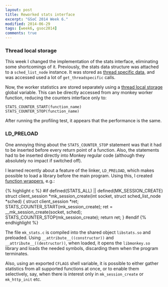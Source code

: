 ```yaml
---
layout: post
title: Reworked stats interface
excerpt: "GSoC 2014 Week 6."
modified: 2014-06-29
tags: [week6, gsoc2014]
comments: true
---
```


### Thread local storage

This week I changed the implementation of the stats interface, eliminating some shortcomings of it. Previously, the stats data structure was attached to a `sched_list_node` instance. It was stored as [thread specific data](http://infohost.nmt.edu/~eweiss/222_book/222_book/0201433079/ch12lev1sec6.html), and was accessed used a lot of `get_threadspecific` calls.

Now, the worker statistics are stored separately using a [thread local storage](http://gcc.gnu.org/onlinedocs/gcc-3.3/gcc/Thread-Local.html) global variable. This can be directly accessed from any monkey worker function, reducing the counters interface only to:

    STATS_COUNTER_START(function_name)
    STATS_COUNTER_STOP(function_name)

After running the profiling test, it appears that the performance is the same.

### LD_PRELOAD

One annoying thing about the `STATS_COUNTER_STOP` statement was that it had to be inserted before every return point of a function. Also, the statements had to be inserted directly into Monkey regular code (although they absolutely no impact if switched off).

I learned recently about a feature of the linker, `LD_PRELOAD`, which makes possible to load a library before the main program. Using this, I created [function wrappers](https://github.com/kaspersky/monkey/blob/ldpreload/src/mk_stats.c), e.g.:

{% highlight c %}
#if defined(STATS_ALL) || defined(MK_SESSION_CREATE)
struct client_session *mk_session_create(int socket, struct sched_list_node *sched)
{
    struct client_session *ret;
    STATS_COUNTER_START(mk_session_create);
    ret = __mk_session_create(socket, sched);
    STATS_COUNTER_STOP(mk_session_create);
    return ret;
}
#endif
{% endhighlight %}

The file `mk_stats.c` is compiled into the shared object `libstats.so` and preloaded. Using `__attribute__((constructor))` and `__attribute__((destructor))`, when loaded, it opens the `libmonkey.so` library and loads the needed symbols, discarding them when the program terminates.

Also, using an exported `CFLAGS` shell variable, it is possible to either gather statistics from all supported functions at once, or to enable them selectively, say, when there is interest only in `mk_session_create` or `mk_http_init` etc.
